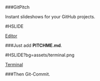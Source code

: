 ###GitPitch

Instant slideshows for your GitHub projects.

#HSLIDE

[Editor](assets/markdown.png)

###Just add **PITCHME.md**.

#HSLIDE?bg=assets/terminal.png

[Terminal](assets/terminal.png)

###Then Git-Commit.
